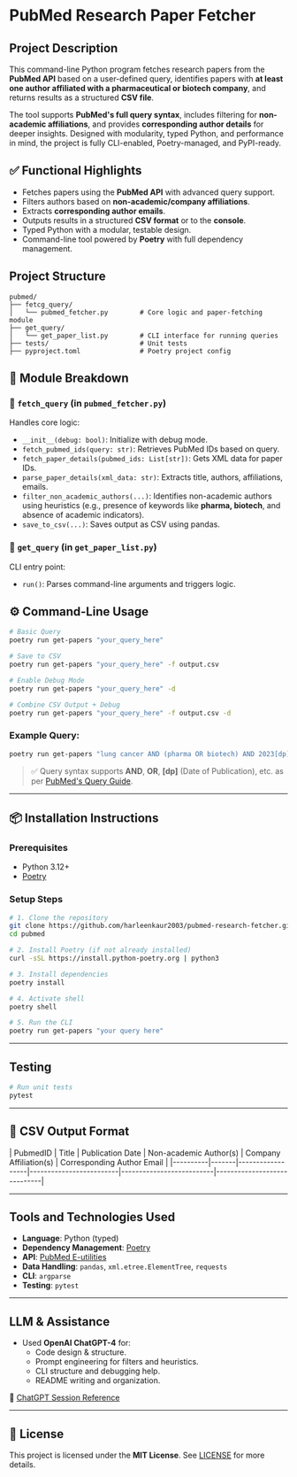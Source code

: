 #  PubMed Research Paper Fetcher

##  Project Description

This command-line Python program fetches research papers from the **PubMed API** based on a user-defined query, identifies papers with **at least one author affiliated with a pharmaceutical or biotech company**, and returns results as a structured **CSV file**.

The tool supports **PubMed's full query syntax**, includes filtering for **non-academic affiliations**, and provides **corresponding author details** for deeper insights. Designed with modularity, typed Python, and performance in mind, the project is fully CLI-enabled, Poetry-managed, and PyPI-ready.


## ✅ Functional Highlights

-  Fetches papers using the **PubMed API** with advanced query support.
-  Filters authors based on **non-academic/company affiliations**.
-  Extracts **corresponding author emails**.
-  Outputs results in a structured **CSV format** or to the **console**.
-  Typed Python with a modular, testable design.
-  Command-line tool powered by **Poetry** with full dependency management.



##  Project Structure

```
pubmed/
├── fetcg_query/
│   └── pubmed_fetcher.py        # Core logic and paper-fetching module
├── get_query/
│   └── get_paper_list.py        # CLI interface for running queries
├── tests/                       # Unit tests
├── pyproject.toml               # Poetry project config  

```



## 🧱 Module Breakdown

### 🔹 `fetch_query` (in `pubmed_fetcher.py`)
Handles core logic:
- `__init__(debug: bool)`: Initialize with debug mode.
- `fetch_pubmed_ids(query: str)`: Retrieves PubMed IDs based on query.
- `fetch_paper_details(pubmed_ids: List[str])`: Gets XML data for paper IDs.
- `parse_paper_details(xml_data: str)`: Extracts title, authors, affiliations, emails.
- `filter_non_academic_authors(...)`: Identifies non-academic authors using heuristics (e.g., presence of keywords like **pharma, biotech**, and absence of academic indicators).
- `save_to_csv(...)`: Saves output as CSV using pandas.

### 🔹 `get_query` (in `get_paper_list.py`)
CLI entry point:
- `run()`: Parses command-line arguments and triggers logic.


## ⚙️ Command-Line Usage

```bash
# Basic Query
poetry run get-papers "your_query_here"

# Save to CSV
poetry run get-papers "your_query_here" -f output.csv

# Enable Debug Mode
poetry run get-papers "your_query_here" -d

# Combine CSV Output + Debug
poetry run get-papers "your_query_here" -f output.csv -d
```

### Example Query:
```bash
poetry run get-papers "lung cancer AND (pharma OR biotech) AND 2023[dp]" -f results.csv -d
```

> ✅ Query syntax supports **AND**, **OR**, **[dp]** (Date of Publication), etc. as per [PubMed's Query Guide](https://www.ncbi.nlm.nih.gov/books/NBK25497/).

---

## 📦 Installation Instructions

### Prerequisites
- Python 3.12+
- [Poetry](https://python-poetry.org/docs/)

### Setup Steps

```bash
# 1. Clone the repository
git clone https://github.com/harleenkaur2003/pubmed-research-fetcher.git
cd pubmed

# 2. Install Poetry (if not already installed)
curl -sSL https://install.python-poetry.org | python3

# 3. Install dependencies
poetry install

# 4. Activate shell
poetry shell

# 5. Run the CLI
poetry run get-papers "your query here"
```

---

##  Testing

```bash
# Run unit tests
pytest
```

---

## 🧾 CSV Output Format

| PubmedID | Title | Publication Date | Non-academic Author(s) | Company Affiliation(s) | Corresponding Author
Email |
|----------|-------|------------------|-------------------------|--------------------------|-----------------------------|

---


##  Tools and Technologies Used

- **Language**: Python (typed)
- **Dependency Management**: [Poetry](https://python-poetry.org/)
- **API**: [PubMed E-utilities](https://www.ncbi.nlm.nih.gov/books/NBK25497/)
- **Data Handling**: `pandas`, `xml.etree.ElementTree`, `requests`
- **CLI**: `argparse`
- **Testing**: `pytest`

---

##  LLM & Assistance

- Used **OpenAI ChatGPT-4** for:
  - Code design & structure.
  - Prompt engineering for filters and heuristics.
  - CLI structure and debugging help.
  - README writing and organization.

🔗 [ChatGPT Session Reference](https://chatgpt.com/share/67ce4517-b6c4-8012-9db2-42090ff54487)

---

## 📜 License

This project is licensed under the **MIT License**. See [LICENSE](/LICENSE) for more details.

